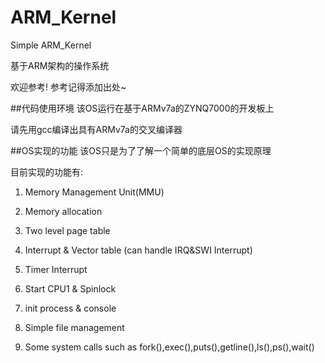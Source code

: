 # ARM_Kernel
Simple ARM_Kernel

基于ARM架构的操作系统

欢迎参考! 参考记得添加出处~

##代码使用环境
该OS运行在基于ARMv7a的ZYNQ7000的开发板上

请先用gcc编译出具有ARMv7a的交叉编译器

##OS实现的功能
该OS只是为了了解一个简单的底层OS的实现原理

目前实现的功能有:

1. Memory Management Unit(MMU)

2. Memory allocation

3. Two level page table

4. Interrupt & Vector table (can handle IRQ&SWI Interrupt)

5. Timer Interrupt

6. Start CPU1 & Spinlock

7. init process & console

8. Simple file management

9. Some system calls such as fork(),exec(),puts(),getline(),ls(),ps(),wait()
